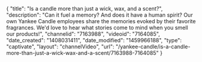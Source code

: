{
    "title": "Is a candle more than just a wick, wax, and a scent?",
    "description": "Can it fuel a memory? And does it have a human spirit? Our own Yankee Candle employees share the memories evoked by their favorite fragrances. We'd love to hear what stories come to mind when you smell our products!",
    "channelid": "7163988",
    "videoid": "7164085",
    "date_created": "1408031411",
    "date_modified": "1459966188",
    "type": "captivate",
    "layout": "channelVideo",
    "url": "\/yankee-candle\/is-a-candle-more-than-just-a-wick-wax-and-a-scent\/7163988-7164085"
}